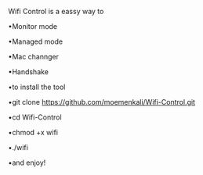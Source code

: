 Wifi Control is a eassy way to 

•Monitor mode

•Managed mode

•Mac channger   

•Handshake                           

•to install the tool 

•git clone https://github.com/moemenkali/Wifi-Control.git

•cd Wifi-Control

•chmod +x wifi

•./wifi

•and enjoy!


